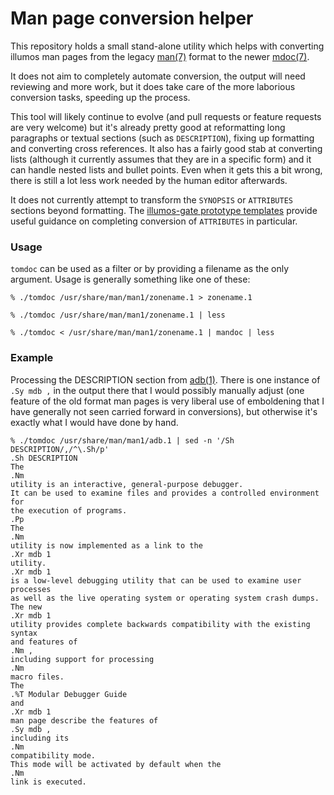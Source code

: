 # Man page conversion helper

This repository holds a small stand-alone utility which helps with converting
illumos man pages from the legacy [man(7)](https://man.omnios.org/man.5) format
to the newer [mdoc(7)](https://man.omnios.org/mdoc.5).

It does not aim to completely automate conversion, the output will need
reviewing and more work, but it does take care of the more laborious conversion
tasks, speeding up the process.

This tool will likely continue to evolve (and pull requests or feature requests
are very welcome) but it's already pretty good at reformatting long paragraphs
or textual sections (such as `DESCRIPTION`), fixing up formatting and converting
cross references. It also has a fairly good stab at converting lists (although
it currently assumes that they are in a specific form) and it can handle
nested lists and bullet points. Even when it gets this a bit wrong, there is
still a lot less work needed by the human editor afterwards.

It does not currently attempt to transform the `SYNOPSIS` or `ATTRIBUTES`
sections beyond formatting.
The [illumos-gate prototype templates](https://github.com/illumos/illumos-gate/tree/master/usr/src/prototypes)
provide useful guidance on completing conversion of `ATTRIBUTES` in particular.

### Usage

`tomdoc` can be used as a filter or by providing a filename as the only
argument. Usage is generally something like one of these:

```
% ./tomdoc /usr/share/man/man1/zonename.1 > zonename.1

% ./tomdoc /usr/share/man/man1/zonename.1 | less

% ./tomdoc < /usr/share/man/man1/zonename.1 | mandoc | less
```

### Example

Processing the DESCRIPTION section from [adb(1)](https://man.omnios.org/adb).
There is one instance of `.Sy mdb ,` in the output there that I would possibly
manually adjust (one feature of the old format man pages is very liberal use
of emboldening that I have generally not seen carried forward in conversions),
but otherwise it's exactly what I would have done by hand.

```
% ./tomdoc /usr/share/man/man1/adb.1 | sed -n '/Sh DESCRIPTION/,/^\.Sh/p'
.Sh DESCRIPTION
The
.Nm
utility is an interactive, general-purpose debugger.
It can be used to examine files and provides a controlled environment for
the execution of programs.
.Pp
The
.Nm
utility is now implemented as a link to the
.Xr mdb 1
utility.
.Xr mdb 1
is a low-level debugging utility that can be used to examine user processes
as well as the live operating system or operating system crash dumps.
The new
.Xr mdb 1
utility provides complete backwards compatibility with the existing syntax
and features of
.Nm ,
including support for processing
.Nm
macro files.
The
.%T Modular Debugger Guide
and
.Xr mdb 1
man page describe the features of
.Sy mdb ,
including its
.Nm
compatibility mode.
This mode will be activated by default when the
.Nm
link is executed.
```

